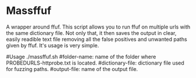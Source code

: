 # Massffuf
A wrapper around ffuf.
This script allows you to run ffuf on multiple urls with the same dictionary file.
Not only that, it then saves the output in clear, easily readible text file removing all the false positives and unwanted paths given by ffuf.
It's usage is very simple.

#Usage ./massffuf.sh <folder-name> <dictionary-file> <output-file>
#folder-name: name of the folder where PROBEDURLS-httprobe.txt is located.
#dictionary-file: dictionary file used for fuzzing paths.
#output-file: name of the output file.
